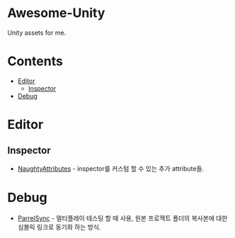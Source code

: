 # Awesome-Unity
Unity assets for me.

# Contents
- [Editor](#editor)
  - [Inspector](#inspector)
- [Debug](#debug)

# Editor
## Inspector
- [NaughtyAttributes](https://github.com/dbrizov/NaughtyAttributes) - inspector를 커스텀 할 수 있는 추가 attribute들.
# Debug
- [ParrelSync](https://github.com/VeriorPies/ParrelSync) - 멀티플레이 테스팅 할 때 사용, 원본 프로젝트 폴더의 복사본에 대한 심볼릭 링크로 동기화 하는 방식.
